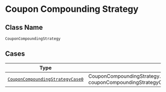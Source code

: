 
# Coupon Compounding Strategy

## Class Name

`CouponCompoundingStrategy`

## Cases

| Type | Factory Method |
|  --- | --- |
| [`CouponCompoundingStrategyCase0`](../../../doc/models/containers/coupon-compounding-strategy-case-0.md) | CouponCompoundingStrategy.fromCouponCompoundingStrategyCase0(CouponCompoundingStrategyCase0 couponCompoundingStrategyCase0) |

